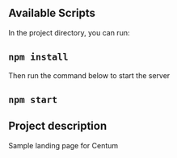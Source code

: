 ## Available Scripts

In the project directory, you can run:

## `npm install`

Then run the command below to start the server

## `npm start` 




## Project description

Sample landing page for Centum
